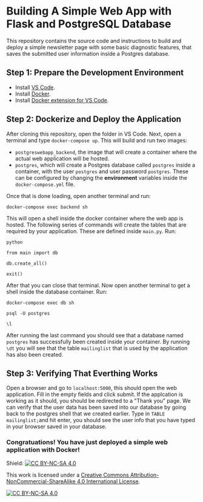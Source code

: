 # **Building A Simple Web App with Flask and PostgreSQL Database**
This repository contains the source code and instructions to build and deploy a simple newsletter page with some basic diagnostic features, that saves the submitted user information inside a Postgres database.

## **Step 1: Prepare the Development Environment**
- Install [VS Code](https://code.visualstudio.com/download).
- Install [Docker](https://docs.docker.com/desktop/windows/install/). 
- Install [Docker extension for VS Code](https://marketplace.visualstudio.com/items?itemName=ms-azuretools.vscode-docker).

## **Step 2: Dockerize and Deploy the Application**
After cloning this repository, open the folder in VS Code. Next, open a terminal and type `docker-compose up`.
This will build and run two images:

- `postgreswebapp_backend`, the image that will create a container where the actual web application will be hosted.
- `postgres`, which will create a Postgres database called `postgres` inside a container, with the user `postgres` and user password `postgres`. These can be configured by changing the **environment** variables inside the `docker-compose.yml` file.

Once that is done loading, open another terminal and run:

`docker-compose exec backend sh`

This will open a shell inside the docker container where the web app is hosted. The following series of commands will create the tables that are required by your application. These are defined inside `main.py`. 
Run:

`python`

`from main import db`

`db.create_all()`

`exit()`

After that you can close that terminal. Now open another terminal to get a shell inside the database container. Run:

`docker-compose exec db sh`

`psql -U postgres`

`\l`

After running the last command you should see that a database named `postgres` has successfully been created inside your container. By running `\dt` you will see that the table `mailinglist` that is used by the application has also been created.

## **Step 3: Verifying That Everthing Works**
Open a browser and go to `localhost:5000`, this should open the web application. Fill in the empty fields and click submit. If the applcation is working as it should, you should be redirected to a "Thank you" page. We can verify that the user data has been saved into our database by going back to the postgres shell that we created earlier. Type in `TABLE mailinglist;`and hit enter, you should see the user info that you have typed in your browser saved in your database.

### Congratuations! You have just deployed a simple web application with Docker!


Shield: [![CC BY-NC-SA 4.0][cc-by-nc-sa-shield]][cc-by-nc-sa]

This work is licensed under a
[Creative Commons Attribution-NonCommercial-ShareAlike 4.0 International License][cc-by-nc-sa].

[![CC BY-NC-SA 4.0][cc-by-nc-sa-image]][cc-by-nc-sa]

[cc-by-nc-sa]: http://creativecommons.org/licenses/by-nc-sa/4.0/
[cc-by-nc-sa-image]: https://licensebuttons.net/l/by-nc-sa/4.0/88x31.png
[cc-by-nc-sa-shield]: https://img.shields.io/badge/License-CC%20BY--NC--SA%204.0-lightgrey.svg
